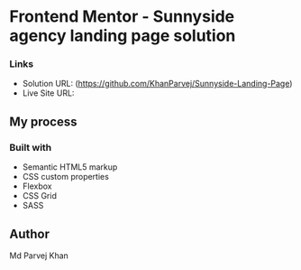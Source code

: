 # Frontend Mentor - Sunnyside agency landing page solution


### Links

- Solution URL: (https://github.com/KhanParvej/Sunnyside-Landing-Page)
- Live Site URL:
## My process

### Built with

- Semantic HTML5 markup
- CSS custom properties
- Flexbox
- CSS Grid
- SASS


## Author

Md Parvej Khan
